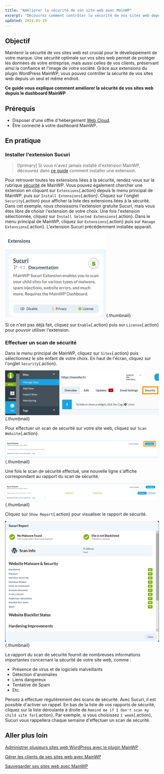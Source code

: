 ```yaml
---
title: "Améliorer la sécurité de son site web avec MainWP"
excerpt: "Découvrez comment contrôler la sécurité de vos sites web depuis un seul endroit grâce à MainWP"
updated: 2024-01-19
---
```


## Objectif

Maintenir la sécurité de vos sites web est crucial pour le développement de votre marque. Une sécurité optimale sur vos sites web permet de protéger les données de votre entreprise, mais aussi celles de vos clients, préservant ainsi la confiance et l'image de votre société. Grâce aux extensions du plugin WordPress MainWP, vous pouvez contrôler la sécurité de vos sites web depuis un seul et même endroit.

**Ce guide vous explique comment améliorer la sécurité de vos sites web depuis le dashboard MainWP**

## Prérequis

- Disposer d'une offre d'hébergement [Web Cloud](https://www.ovhcloud.com/fr/web-hosting/cloud-web-offer/).
- Être connecté à votre dashboard MainWP.

## En pratique

### Installer l'extension Sucuri

> [!primary]
> Si vous n'avez jamais installé d'extension MainWP, découvrez dans [ce guide](/pages/web_cloud/web_hosting/mainwp_general/) comment installer une extension.
>

Pour retrouver toutes les extensions liées à la sécurité, rendez-vous sur la rubrique [sécurité](https://mainwp.com/mainwp-extensions/extension-category/security/) de MainWP. Vous pouvez également chercher une extension en cliquant sur `Extensions`{.action} depuis le menu principal de MainWP, puis sur `Install Extensions`{.action}. Cliquez sur l'onglet `Security`{.action} pour afficher la liste des extensions liées à la sécurité. Dans cet exemple, nous choisissons l'extension gratuite Sucuri, mais vous êtes libre de choisir l'extension de votre choix. Une fois l'extension sélectionnée, cliquez sur `Install Selected Extensions`{.action}.
Dans le menu principal de MainWP, cliquez sur `Extensions`{.action} puis sur `Manage Extensions`{.action}. L'extension Sucuri précédemment installée apparaît. 

![mainWP security](images/sucuri_extension.png){.thumbnail}

Si ce n'est pas déjà fait, cliquez sur `Enable`{.action} puis sur `License`{.action} pour pouvoir utiliser l'extension.

### Effectuer un scan de sécurité

Dans le menu principal de MainWP, cliquez sur `Sites`{.action} puis sélectionnez le site enfant de votre choix. En haut de l'écran, cliquez sur l'onglet `Security`{.action}.

![mainWP security](images/security_tab.png){.thumbnail}

Pour effectuer un scan de sécurité sur votre site web, cliquez sur `Scan Website`{.action}.

![mainWP](images/sucuri_scanner.png){.thumbnail}

Une fois le scan de sécurité effectué, une nouvelle ligne s'affiche correspondant au rapport du scan de sécurité.

![mainWP security](images/report_security_line.png){.thumbnail}

Cliquez sur `Show Report`{.action} pour visualiser le rapport de sécurité.

![mainWP security](images/security_report_details.png){.thumbnail}

Le rapport du scan de sécurité fournit de nombreuses informations importantes concernant la sécurité de votre site web, comme :
- Présence de virus et de logiciels malveillants
- Détection d'anomalies
- Liens dangereux
- Tentative de Spam
- Etc.

Pensez à effectuer régulièrement des scans de sécurité. Avec Sucuri, il est possible d'activer un rappel. En bas de la liste de vos rapports de sécurité, cliquez sur la liste déroulante à droite de `Remind me if I don't scan my child site for`{.action}. Par exemple, si vous choisissez `1 week`{.action}, Sucuri vous rappellera chaque semaine d'effectuer un scan de sécurité.

## Aller plus loin

[Administrer plusieurs sites web WordPress avec le plugin MainWP](/pages/web_cloud/web_hosting/mainwp_general/)

[Gérer les clients de ses sites web avec MainWP](/pages/web_cloud/web_hosting/mainwp-client-management/)

[Sauvegarder ses sites web avec MainWP](/pages/web_cloud/web_hosting/mainwp-backup/)







